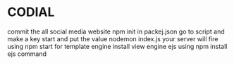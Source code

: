 # CODIAL
commit the all social media website
npm init
in packej.json go to script and make a key start and put the value nodemon index.js
your server will fire using npm start
for template engine install view engine ejs using npm install ejs command
